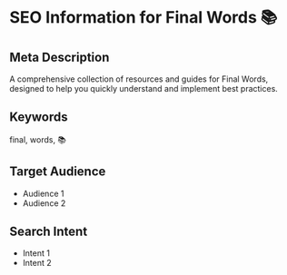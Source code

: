 # SEO Information for Final Words 📚

## Meta Description
A comprehensive collection of resources and guides for Final Words, designed to help you quickly understand and implement best practices.

## Keywords
final, words, 📚

## Target Audience
- Audience 1
- Audience 2

## Search Intent
- Intent 1
- Intent 2
